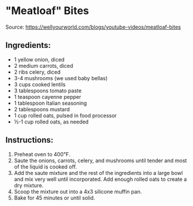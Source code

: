 # "Meatloaf" Bites

Source: https://wellyourworld.com/blogs/youtube-videos/meatloaf-bites

## Ingredients:
* 1 yellow onion, diced
* 2 medium carrots, diced
* 2 ribs celery, diced
* 3-4 mushrooms (we used baby bellas)
* 3 cups cooked lentils
* 3 tablespoons tomato paste
* 1 teaspoon cayenne pepper
* 1 tablespoon Italian seasoning
* 2 tablespoons mustard
* 1 cup rolled oats, pulsed in food processor
* ½-1 cup rolled oats, as needed

## Instructions:

1. Preheat oven to 400℉.
2. Saute the onions, carrots, celery, and mushrooms until tender and most of the liquid is cooked off.
3. Add the saute mixture and the rest of the ingredients into a large bowl and mix very well until incorporated. Add enough rolled oats to create a dry mixture.
4. Scoop the mixture out into a 4x3 silicone muffin pan.
5. Bake for 45 minutes or until solid.

